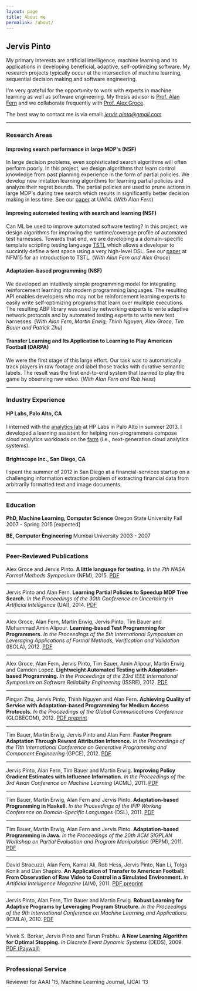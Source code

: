 ```yaml
---
layout: page
title: About me
permalink: /about/
---
```


## Jervis Pinto

My primary interests are artificial intelligence, machine learning and its applications in developing beneficial, adaptive, self-optimizing software. My research projects typically occur at the intersection of machine learning, sequential decision making and software engineering.

I'm very grateful for the opportunity to work with experts in machine learning as well as software engineering. My thesis advisor is [Prof. Alan Fern](http://web.engr.oregonstate.edu/~afern/) and we collaborate frequently with [Prof. Alex Groce](http://web.engr.oregonstate.edu/~alex/).

The best way to contact me is via email: *jervis.pinto@gmail.com*

---

### Research Areas

#### Improving search performance in large MDP's (NSF)

In large decision problems, even sophisticated search algorithms will often perform poorly. In this project, we design algorithms that learn control knowledge from past planning experience in the form of partial policies. We develop new imitation learning algorithms for learning partial policies and analyze their regret bounds. The partial policies are used to prune actions in large MDP's during tree search which results in significantly better decision making in less time. See our [paper]({{site.url}}/assets/pinto2014learning.pdf) at UAI14. (*With Alan Fern*)

#### Improving automated testing with search and learning (NSF)

Can ML be used to improve automated software testing? In this project, we design algorithms for improving the runtime/coverage profile of automated test harnesses. Towards that end, we are developing a a domain-specific template scripting testing language [TSTL](https://code.google.com/p/harness-maker/source/checkout) which allows a developer to succintly define a test space using a very high-level DSL. See our [paper]({{site.url}}/assets/groce2015little.pdf) at NFM15 for an introduction to TSTL. (*With Alan Fern and Alex Groce*)

#### Adaptation-based programming (NSF)

We developed an intuitively simple programming model for integrating reinforcement learning into modern programming languages. The resulting API enables developers who may not be reinforcement learning experts to easily write self-optimizing programs that learn over mulitiple executions. The resulting ABP library was used by networking experts to write adaptive network protocols and by automated testing experts to write new test harnesses. (*With Alan Fern, Martin Erwig, Thinh Nguyen, Alex Groce, Tim Bauer and Patrick Zhu*)

#### Transfer Learning and Its Application to Learning to Play American Football (DARPA)

We were the first stage of this large effort. Our task was to automatically track players in raw footage and label those tracks with durative semantic labels. The result was the first end-to-end system that learned to play the game by observing raw video. (*With Alan Fern and Rob Hess*)

---

### Industry Experience

#### HP Labs, Palo Alto, CA

I interned with the [analytics lab](http://www.hpl.hp.com/research/analytics/) at HP Labs in Palo Alto in summer 2013. I developed a learning assistant for helping non-programmers compose cloud analytics workloads on the [farm](http://dl.acm.org/citation.cfm?id=2465250&dl=ACM&coll=DL&CFID=549337679&CFTOKEN=83161052) (i.e., next-generation cloud analytics systems).

#### Brightscope Inc., San Diego, CA

I spent the summer of 2012 in San Diego at a financial-services startup on a challenging information extraction problem of extracting financial data from arbitrarily formatted text and image documents.

---

### Education

**PhD, Machine Learning, Computer Science**
Oregon State University
Fall 2007 - Spring 2015 [expected]

**BE, Computer Engineering**
Mumbai University
2003 - 2007

---

### Peer-Reviewed Publications

Alex Groce and Jervis Pinto. **A little language for testing.** *In the 7th NASA Formal Methods Symposium* (NFM), 2015. [PDF]({{site.url}}/assets/groce2015little.pdf)

---

Jervis Pinto and Alan Fern. **Learning Partial Policies to Speedup MDP Tree Search.** *In the Proceedings of the 30th Conference on Uncertainty in Artificial Intelligence* (UAI), 2014. [PDF]({{site.url}}/assets/pinto2014learning.pdf)

---

Alex Groce, Alan Fern, Martin Erwig, Jervis Pinto, Tim Bauer and Mohammad Amin Alipour. **Learning-based Test Programming for Programmers.** *In the Proceedings of the 5th International Symposium on Leveraging Applications of Formal Methods, Verification and Validation* (ISOLA), 2012. [PDF]({{site.url}}/assets/groce2012learning.pdf)

---

Alex Groce, Alan Fern, Jervis Pinto, Tim Bauer, Amin Alipour, Martin Erwig and Camden Lopez. **Lightweight Automated Testing with Adaptation-based Programming.** *In the Proceedings of the 23rd IEEE International Symposium on Software Reliability Engineering* (ISSRE), 2012. [PDF]({{site.url}}/assets/groce2012lightweight.pdf)

---

Pingan Zhu, Jervis Pinto, Thinh Nguyen and Alan Fern. **Achieving Quality of Service with Adaptation-based Programming for Medium Access Protocols.** *In the Proceedings of the Global Communications Conference* (GLOBECOM), 2012. [PDF preprint]({{site.url}}/assets/zhu2012achieving.pdf)

---

Tim Bauer, Martin Erwig, Jervis Pinto and Alan Fern. **Faster Program Adaptation Through Reward Attribution Inference.** *In the Proceedings of the 11th International Conference on Generative Programming and Component Engineering* (GPCE), 2012. [PDF]({{site.url}}/assets/bauer2012faster.pdf)

---

Jervis Pinto, Alan Fern, Tim Bauer and Martin Erwig. **Improving Policy Gradient Estimates with Influence Information.** *In the Proceedings of the 3rd Asian Conference on Machine Learning* (ACML), 2011. [PDF]({{site.url}}/assets/pinto2011improving.pdf)

---

Tim Bauer, Martin Erwig, Alan Fern and Jervis Pinto. **Adaptation-based Programming in Haskell.** *In the Proceedings of the IFIP Working Conference on Domain-Specific Languages* (DSL), 2011. [PDF]({{site.url}}/assets/bauer2011adaptation-b.pdf)

---

Tim Bauer, Martin Erwig, Alan Fern and Jervis Pinto. **Adaptation-based Programming in Java.** *In the Proceedings of the 20th ACM SIGPLAN Workshop on Partial Evaluation and Program Manipulation* (PEPM), 2011. [PDF]({{site.url}}/assets/bauer2011adaptation.pdf)

---

David Stracuzzi, Alan Fern, Kamal Ali, Rob Hess, Jervis Pinto, Nan Li, Tolga Konik and Dan Shapiro. **An Application of Transfer to American Football: From Observation of Raw Video to Control in a Simulated Environment.** *In Artificial Intelligence Magazine* (AIM), 2011. [PDF preprint]({{site.url}}/assets/stracuzzi2011application.pdf)

---

Jervis Pinto, Alan Fern, Tim Bauer and Martin Erwig. **Robust Learning for Adaptive Programs by Leveraging Program Structure.** *In the Proceedings of the 9th International Conference on Machine Learning and Applications* (ICMLA), 2010. [PDF]({{site.url}}/assets/pinto2010robust.pdf)

---

Vivek S. Borkar, Jervis Pinto and Tarun Prabhu. **A New Learning Algorithm for Optimal Stopping.** *In Discrete Event Dynamic Systems* (DEDS), 2009. [PDF (Paywall)](http://link.springer.com/article/10.1007%2Fs10626-008-0055-2)

--- 

### Professional Service

Reviewer for AAAI '15, Machine Learning Journal, IJCAI '13




